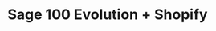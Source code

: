 ---
title: "Sage 100 Evolution + Shopify"
seoTitle: "Sage 100 Evolution Shopify Integration"
seoDescription: "Integrate Sage 100 Evolution and Shopify, and you'll be able to streamline your workflow, simplify the ordering process and save time - and money. Find out more about how a Sage 100 Evolution Shopify Integration can help your business."
lead: "Let Stock2Shop send product updates from Sage 100 Evolution to Shopify, as well as automatically raise online orders directly into your ERP and instruct your warehouse to fulfill the order. Here’s how we can help you streamline your workflow."
type: "source-channel"
source: "sage-100-evolution"
channel: "shopify"
image: "/images/sap-shopify.png"
imageAlt: source_name logo
tags: []
aliases:
    - /integrations/sage-evolution-shopify/
---